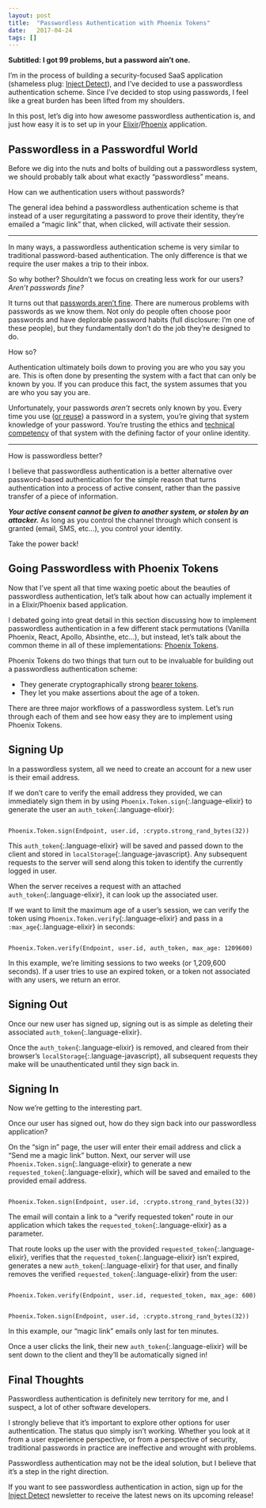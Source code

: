 ```yaml
---
layout: post
title:  "Passwordless Authentication with Phoenix Tokens"
date:   2017-04-24
tags: []
---
```


__Subtitled: I got 99 problems, but a password ain’t one.__

I’m in the process of building a security-focused SaaS application (shameless plug: [Inject Detect](http://www.injectdetect.com/)), and I’ve decided to use a passwordless authentication scheme. Since I’ve decided to stop using passwords, I feel like a great burden has been lifted from my shoulders.

In this post, let’s dig into how awesome passwordless authentication is, and just how easy it is to set up in your [Elixir](http://elixir-lang.org/)/[Phoenix](http://www.phoenixframework.org/) application.

## Passwordless in a Passwordful World

Before we dig into the nuts and bolts of building out a passwordless system, we should probably talk about what exactly “passwordless” means.

How can we authentication users without passwords?

The general idea behind a passwordless authentication scheme is that instead of a user regurgitating a password to prove their identity, they’re emailed a “magic link” that, when clicked, will activate their session.

---- 

In many ways, a passwordless authentication scheme is very similar to traditional password-based authentication. The only difference is that we require the user makes a trip to their inbox.

So why bother? Shouldn’t we focus on creating less work for our users? _Aren’t passwords fine?_

It turns out that [passwords aren’t fine](https://blog.codinghorror.com/your-password-is-too-damn-short/). There are numerous problems with passwords as we know them. Not only do people often choose poor passwords and have deplorable password habits (full disclosure: I’m one of these people), but they fundamentally don’t do the job they’re designed to do.

How so?

Authentication ultimately boils down to proving you are who you say you are. This is often done by presenting the system with a fact that can only be known by you. If you can produce this fact, the system assumes that you are who you say you are.

Unfortunately, your passwords _aren’t_ secrets only known by you. Every time you use ([or reuse](https://nakedsecurity.sophos.com/2013/04/23/users-same-password-most-websites/)) a password in a system, you’re giving that system knowledge of your password. You’re trusting the ethics and [technical competency](https://www.nytimes.com/2016/12/14/technology/yahoo-hack.html) of that system with the defining factor of your online identity.

---- 

How is passwordless better?

I believe that passwordless authentication is a better alternative over password-based authentication for the simple reason that turns authentication into a process of active consent, rather than the passive transfer of a piece of information.

___Your active consent cannot be given to another system, or stolen by an attacker.___ As long as you control the channel through which consent is granted (email, SMS, etc…), you control your identity.

Take the power back!

## Going Passwordless with Phoenix Tokens

Now that I’ve spent all that time waxing poetic about the beauties of passwordless authentication, let’s talk about how can actually implement it in a Elixir/Phoenix based application.

I debated going into great detail in this section discussing how to implement passwordless authentication in a few different stack permutations (Vanilla Phoenix, React, Apollo, Absinthe, etc…), but instead, let’s talk about the common theme in all of these implementations: [Phoenix Tokens](https://hexdocs.pm/phoenix/Phoenix.Token.html).

Phoenix Tokens do two things that turn out to be invaluable for building out a passwordless authentication scheme:

- They generate cryptographically strong [bearer tokens](https://tools.ietf.org/html/rfc6750#section-1.2).
- They let you make assertions about the age of a token.

There are three major workflows of a passwordless system. Let’s run through each of them and see how easy they are to implement using Phoenix Tokens.

## Signing Up

In a passwordless system, all we need to create an account for a new user is their email address.

If we don’t care to verify the email address they provided, we can immediately sign them in by using `Phoenix.Token.sign`{:.language-elixir} to generate the user an `auth_token`{:.language-elixir}:

<pre class='language-elixir'><code class='language-elixir'>
Phoenix.Token.sign(Endpoint, user.id, :crypto.strong_rand_bytes(32))
</code></pre>

This `auth_token`{:.language-elixir} will be saved and passed down to the client and stored in `localStorage`{:.language-javascript}. Any subsequent requests to the server will send along this token to identify the currently logged in user.

When the server receives a request with an attached `auth_token`{:.language-elixir}, it can look up the associated user.

If we want to limit the maximum age of a user’s session, we can verify the token using `Phoenix.Token.verify`{:.language-elixir} and pass in a `:max_age`{:.language-elixir} in seconds:

<pre class='language-elixir'><code class='language-elixir'>
Phoenix.Token.verify(Endpoint, user.id, auth_token, max_age: 1209600)
</code></pre>

In this example, we’re limiting sessions to two weeks (or 1,209,600 seconds). If a user tries to use an expired token, or a token not associated with any users, we return an error.

## Signing Out

Once our new user has signed up, signing out is as simple as deleting their associated `auth_token`{:.language-elixir}.

Once the `auth_token`{:.language-elixir} is removed, and cleared from their browser’s `localStorage`{:.language-javascript}, all subsequent requests they make will be unauthenticated until they sign back in.

## Signing In

Now we’re getting to the interesting part.

Once our user has signed out, how do they sign back into our passwordless application?

On the “sign in” page, the user will enter their email address and click a “Send me a magic link” button. Next, our server will use `Phoenix.Token.sign`{:.language-elixir} to generate a new `requested_token`{:.language-elixir}, which will be saved and emailed to the provided email address.

<pre class='language-elixir'><code class='language-elixir'>
Phoenix.Token.sign(Endpoint, user.id, :crypto.strong_rand_bytes(32))
</code></pre>

The email will contain a link to a “verify requested token” route in our application which takes the `requested_token`{:.language-elixir} as a parameter.

That route looks up the user with the provided `requested_token`{:.language-elixir}, verifies that the `requested_token`{:.language-elixir} isn’t expired, generates a new `auth_token`{:.language-elixir} for that user, and finally removes the verified `requested_token`{:.language-elixir} from the user:

<pre class='language-elixir'><code class='language-elixir'>
Phoenix.Token.verify(Endpoint, user.id, requested_token, max_age: 600)
</code></pre>

<pre class='language-elixir'><code class='language-elixir'>
Phoenix.Token.sign(Endpoint, user.id, :crypto.strong_rand_bytes(32))
</code></pre>

In this example, our “magic link” emails only last for ten minutes.

Once a user clicks the link, their new `auth_token`{:.language-elixir} will be sent down to the client and they’ll be automatically signed in!

## Final Thoughts

Passwordless authentication is definitely new territory for me, and I suspect, a lot of other software developers.

I strongly believe that it’s important to explore other options for user authentication. The status quo simply isn’t working. Whether you look at it from a user experience perspective, or from a perspective of security, traditional passwords in practice are ineffective and wrought with problems.

Passwordless authentication may not be the ideal solution, but I believe that it’s a step in the right direction.

If you want to see passwordless authentication in action, sign up for the [Inject Detect](http://www.injectdetect.com/) newsletter to receive the latest news on its upcoming release!
